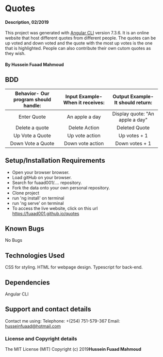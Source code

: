 # Quotes

#### Description, 02/2019

This project was generated with [Angular CLI](https://github.com/angular/angular-cli) version 7.3.6. It is an online website that host different quotes from different people. The quotes can be up voted and down voted and the quote with the most up votes is the one that is highlighted. People can also contribute their own cutom quotes as they wish.

#### By **Hussein Fuaad Mahmoud**

## BDD

| Behavior- Our program should handle: | Input Example- When it receives: | Output Example- It should return: |
| :-------------: | :-------------: | :-------------: |
| Enter Quote | An apple a day | Display quote: "An apple a day" |
| Delete a quote | Delete Action | Deleted Quote |
| Up Vote a Quote | Up vote action | Up votes + 1 |
| Down Vote a Quote | Down vote action | Down votes + 1 |

## Setup/Installation Requirements

* Open your browser browser.
* Load gitHub on your browser.
* Search for fuaad001/.... repository.
* Fork the data onto your own personal repository.
* Clone project
* run 'ng install' on terminal
* run 'ng serve' on terminal
* To access the live website, click on this url https://fuaad001.github.io/quotes

## Known Bugs

No Bugs

## Technologies Used

CSS for styling.
HTML for webpage design.
Typescript for back-end.

## Dependencies

Angular CLI

## Support and contact details

Contact me using:
Telephone: +(254) 751-579-367
Email: husseinfuaad@hotmail.com

### License and Copyright details

The MIT License (MIT)
Copyright (c) 2019**Hussein Fuaad Mahmoud**
